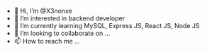 - 👋 Hi, I’m @X3nonxe
- 👀 I’m interested in backend developer
- 🌱 I’m currently learning MySQL, Express JS, React JS, Node JS
- 💞️ I’m looking to collaborate on ...
- 📫 How to reach me ...

<!---
X3nonxe/X3nonxe is a ✨ special ✨ repository because its `README.md` (this file) appears on your GitHub profile.
You can click the Preview link to take a look at your changes.
--->
